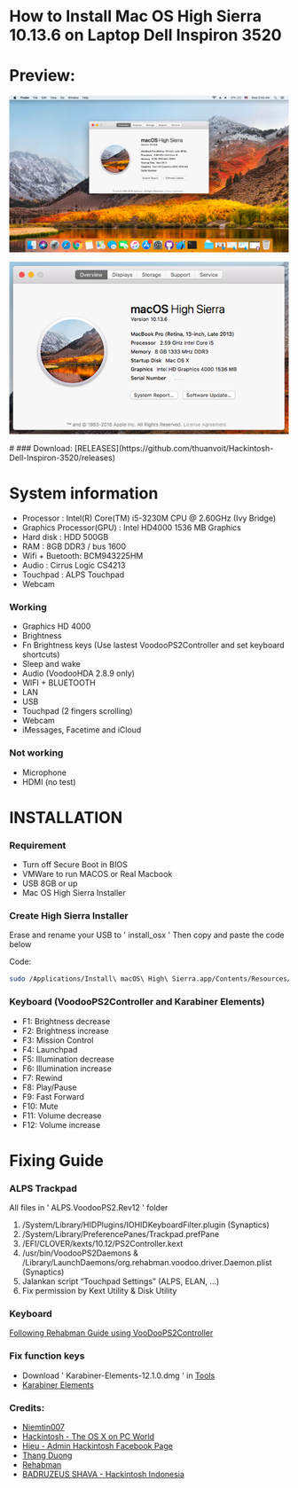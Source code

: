 # How to Install Mac OS High Sierra 10.13.6 on Laptop Dell Inspiron 3520

# Preview:
<p align="center"><img src ="/images/img1.png"  /></p>
<p align="center"><img src ="/images/img2.png"  /></p>
#
### Download: [RELEASES](https://github.com/thuanvoit/Hackintosh-Dell-Inspiron-3520/releases)


# System information
- Processor : Intel(R) Core(TM) i5-3230M CPU @ 2.60GHz (Ivy Bridge)
- Graphics Processor(GPU) : Intel HD4000 1536 MB Graphics
- Hard disk : HDD 500GB
- RAM : 8GB DDR3 / bus 1600
- Wifi + Buetooth: BCM943225HM
- Audio : Cirrus Logic CS4213
- Touchpad : ALPS Touchpad
- Webcam 

### Working
- Graphics HD 4000
- Brightness
- Fn Brightness keys (Use lastest VoodooPS2Controller and set keyboard shortcuts)
- Sleep and wake
- Audio (VoodooHDA 2.8.9 only)
- WIFI + BLUETOOTH
- LAN
- USB
- Touchpad (2 fingers scrolling)
- Webcam
- iMessages, Facetime and iCloud
### Not working
- Microphone
- HDMI (no test)

# INSTALLATION

### Requirement
- Turn off Secure Boot in BIOS
- VMWare to run MACOS or Real Macbook
- USB 8GB or up
- Mac OS High Sierra Installer

### Create High Sierra Installer
Erase and rename your USB to ' install_osx '
Then copy and paste the code below

Code:
```sh
sudo /Applications/Install\ macOS\ High\ Sierra.app/Contents/Resources/createinstallmedia --volume /Volumes/install_osx --applicationpath /Applications/Install\ macOS\ High\ Sierra.app --nointeraction
```

### Keyboard (VoodooPS2Controller and Karabiner Elements)
- F1: Brightness decrease
- F2: Brightness increase
- F3: Mission Control
- F4: Launchpad
- F5: Illumination decrease
- F6: Illumination increase
- F7: Rewind
- F8: Play/Pause
- F9: Fast Forward
- F10: Mute
- F11: Volume decrease
- F12: Volume increase

# Fixing Guide
### ALPS Trackpad
All files in ' ALPS.VoodooPS2.Rev12 ' folder
1. /System/Library/HIDPlugins/IOHIDKeyboardFilter.plugin (Synaptics)
2. /System/Library/PreferencePanes/Trackpad.prefPane
3. /EFI/CLOVER/kexts/10.12/PS2Controller.kext
4. /usr/bin/VoodooPS2Daemons & /Library/LaunchDaemons/org.rehabman.voodoo.driver.Daemon.plist (Synaptics)
5. Jalankan script “Touchpad Settings” (ALPS, ELAN, ...)
6. Fix permission by Kext Utility & Disk Utility

### Keyboard
[Following Rehabman Guide using VooDooPS2Controller](https://github.com/RehabMan/OS-X-Voodoo-PS2-Controller/wiki/How-to-Install)

### Fix function keys
* Download ' Karabiner-Elements-12.1.0.dmg ' in [Tools](/Tools/)
* [Karabiner Elements](https://l.facebook.com/l.php?u=https%3A%2F%2Fgithub.com%2Ftekezo%2FKarabiner-Elements&h=AT2DVoTW5UeSOoi4BrHvv-GmIBFkGGlhkF1BE5dQWnsch4Um7YBcoA9PibJ9d62TyUDVqmhKkh3pKUVHX3s2QdbF76VmeK4t-BGFB_dtrSpY0COjQadRXYOrBHqXilUmcc8bqxd3ojGGo_eNr9ZCgRomPT4)

### Credits:
* [Niemtin007](http://niemtin007.blogspot.com/)
* [Hackintosh - The OS X on PC World](https://www.facebook.com/groups/hackintoshPC/)
* [Hieu - Admin Hackintosh Facebook Page](https://www.facebook.com/cobaohieu)
* [Thang Duong](https://www.facebook.com/thangduong.dev)
* [Rehabman](https://github.com/RehabMan)
* [BADRUZEUS SHAVA - Hackintosh Indonesia](https://www.facebook.com/badruzeus)
